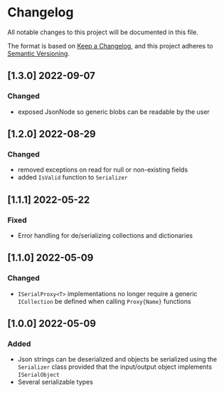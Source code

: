 # Changelog
All notable changes to this project will be documented in this file.

The format is based on [Keep a Changelog](https://keepachangelog.com/en/1.0.0/),
and this project adheres to [Semantic Versioning](https://semver.org/spec/v2.0.0.html).

## [1.3.0] 2022-09-07
### Changed
- exposed JsonNode so generic blobs can be readable by the user

## [1.2.0] 2022-08-29
### Changed
- removed exceptions on read for null or non-existing fields
- added `IsValid` function to `Serializer`

## [1.1.1] 2022-05-22
### Fixed
- Error handling for de/serializing collections and dictionaries

## [1.1.0] 2022-05-09
### Changed
- `ISerialProxy<T>` implementations no longer require a generic `ICollection` be defined when calling `Proxy{Name}` functions 

## [1.0.0] 2022-05-09
### Added
- Json strings can be deserialized and objects be serialized using the `Serializer` class provided that the input/output object implements `ISerialObject`
- Several serializable types